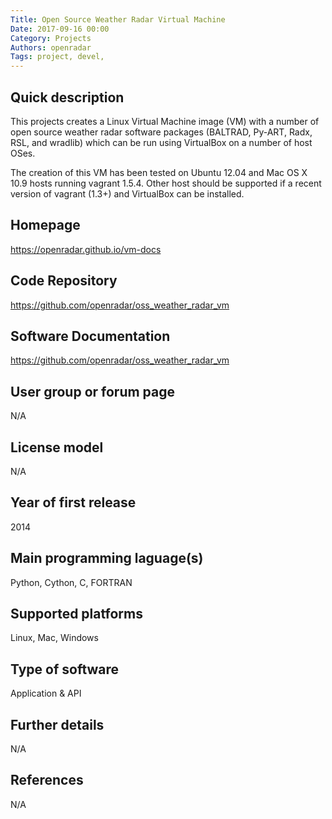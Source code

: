 ```yaml
---
Title: Open Source Weather Radar Virtual Machine
Date: 2017-09-16 00:00
Category: Projects
Authors: openradar
Tags: project, devel, 
---
```


## Quick description
This projects creates a Linux Virtual Machine image (VM) with a number of open source weather radar software packages (BALTRAD, Py-ART, Radx, RSL, and wradlib) which can be run using VirtualBox on a number of host OSes.

The creation of this VM has been tested on Ubuntu 12.04 and Mac OS X 10.9 hosts running vagrant 1.5.4. Other host should be supported if a recent version of vagrant (1.3+) and VirtualBox can be installed.

## Homepage
<https://openradar.github.io/vm-docs>

## Code Repository
<https://github.com/openradar/oss_weather_radar_vm>

## Software Documentation
<https://github.com/openradar/oss_weather_radar_vm>

## User group or forum page
N/A

## License model
N/A

## Year of first release
2014

## Main programming laguage(s)
Python, Cython, C, FORTRAN

## Supported platforms
Linux, Mac, Windows

## Type of software
Application & API

## Further details
N/A

## References
N/A


